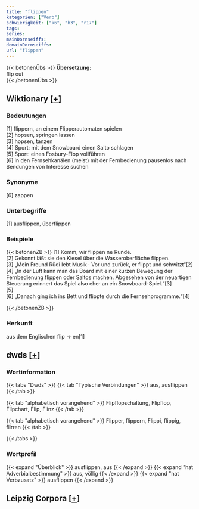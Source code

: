 ```yaml
---
title: "flippen"
kategorien: ["Verb"]
schwierigkeit: ["k6", "h3", "r17"]
tags:
series:
mainDornseiffs:
domainDornseiffs:
url: "flippen"
---
```


{{< betonenÜbs >}}
**Übersetzung:**  
flip  out  
{{< /betonenÜbs >}}

## Wiktionary [[+](https://de.wiktionary.org/wiki/flippen)]

### Bedeutungen
[1] flippern, an einem Flipperautomaten spielen  
[2] hopsen, springen lassen  
[3] hopsen, tanzen  
[4] Sport: mit dem Snowboard einen Salto schlagen  
[5] Sport: einen Fosbury-Flop vollführen  
[6] in den Fernsehkanälen (meist) mit der Fernbedienung pausenlos nach Sendungen von Interesse suchen  

### Synonyme
[6] zappen  

### Unterbegriffe
[1] ausflippen, überflippen  

### Beispiele
{{< betonenZB >}}
[1] Komm, wir flippen ne Runde.  
[2] Gekonnt läßt sie den Kiesel über die Wasseroberfläche flippen.  
[3] „Mein Freund Rüdi lebt Musik · Vor und zurück, er flippt und schwitzt“[2]  
[4] „In der Luft kann man das Board mit einer kurzen Bewegung der Fernbedienung flippen oder Saltos machen. Abgesehen von der neuartigen Steuerung erinnert das Spiel also eher an ein Snowboard-Spiel.“[3]  
[5]  
[6] „Danach ging ich ins Bett und flippte durch die Fernsehprogramme.“[4]  

{{< /betonenZB >}}
### Herkunft
aus dem Englischen flip → en[1]  



## dwds [[+](https://www.dwds.de/wb/flippen)]

### Wortinformation
{{< tabs "Dwds" >}}
{{< tab "Typische Verbindungen" >}}
aus, ausflippen
{{< /tab >}}

{{< tab "alphabetisch vorangehend" >}}
Flipflopschaltung, Flipflop, Flipchart, Flip, Flinz
{{< /tab >}}

{{< tab "alphabetisch vorangehend" >}}
Flipper, flippern, Flippi, flippig, flirren
{{< /tab >}}

{{< /tabs >}}

### Wortprofil
{{< expand "Überblick" >}} ausflippen, aus {{< /expand >}}
{{< expand "hat Adverbialbestimmung" >}} aus, völlig {{< /expand >}}
{{< expand "hat Verbzusatz" >}} ausflippen {{< /expand >}}

## Leipzig Corpora [[+](https://corpora.uni-leipzig.de/en/res?word=flippen&corpusId=deu_newscrawl-public_2018)]

